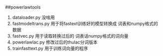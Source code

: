 ##powerlawtools

1. dataloader.py  没啥用
2. fastmodeltrans.py 用于将fastext训练好的模型转换成 词表和numpy格式的数据
3. fastvec.py 用于读取转换过后的 词表话numpy格式的词向量
4. powerlawlac.py 修改过后的thulac分词版本
5. trainfasttext.py 用于训练词向量的程序
